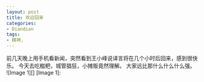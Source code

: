 ```yaml
---
layout: post
title: 欢迎回来
categories:
- Diandian
tags:
- 精神, 
---
```

前几天晚上用手机看新闻，突然看到王小峰说译言将在几个小时后回来，感到很快乐。 今天去吃糍粑，城管猖狂，小摊贩竟然理解。 大家远比那什么什么什么强。 !\[Image 1\]\[\] \[Image 1\]: